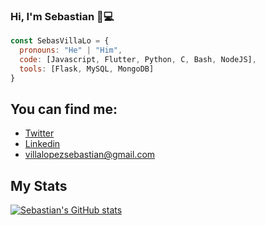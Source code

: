 ### Hi, I'm Sebastian 👋💻

```js
const SebasVillaLo = {
  pronouns: "He" | "Him",
  code: [Javascript, Flutter, Python, C, Bash, NodeJS],
  tools: [Flask, MySQL, MongoDB]
}
```
## You can find me: 
- [Twitter](https://twitter.com/VillaLo19)
- [Linkedin](https://www.linkedin.com/in/sebast%C3%ADan-villa-lopez-736baa216/)
- villalopezsebastian@gmail.com

## My Stats
[![Sebastian's GitHub stats](https://github-readme-stats.vercel.app/api?username=SebasVillaLo&show_icons=true&theme=radical)](https://github.com/anuraghazra/github-readme-stats)

<!--
**SebasVillaLo/SebasVillaLo** is a ✨ _special_ ✨ repository because its `README.md` (this file) appears on your GitHub profile.

Here are some ideas to get you started:

- 🔭 I’m currently working on ...
- 🌱 I’m currently learning ...
- 👯 I’m looking to collaborate on ...
- 🤔 I’m looking for help with ...
- 💬 Ask me about ...
- 📫 How to reach me: ...
- 😄 Pronouns: ...
- ⚡ Fun fact: ...
-->
